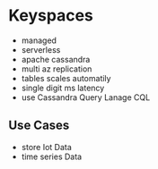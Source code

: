 # Keyspaces
- managed 
- serverless
- apache cassandra
- multi az replication
- tables scales automatily
- single digit ms latency
- use Cassandra Query Lanage CQL

## Use Cases
- store Iot Data
- time series Data